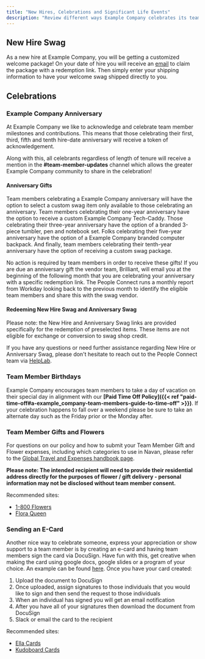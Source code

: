 ```yaml
---
title: "New Hires, Celebrations and Significant Life Events"
description: "Review different ways Example Company celebrates its team members."
---
```


## New Hire Swag

As a new hire at Example Company, you will be getting a customized welcome package! On your date of hire you will receive an [email](https://internal.example_company.com/handbook/people-group/people-operations/people-connect/onboarding_process/#new-hire-swag-email) to claim the package with a redemption link. Then simply enter your shipping information to have your welcome swag shipped directly to you.

## Celebrations

### Example Company Anniversary

At Example Company we like to acknowledge and celebrate team member milestones and contributions. This means that those celebrating their first, third, fifth and tenth hire-date anniversary will receive a token of acknowledgement.

Along with this, all celebrants regardless of length of tenure will receive a mention in the **#team-member-updates** channel which allows the greater Example Company community to share in the celebration!

#### Anniversary Gifts

Team members celebrating a Example Company anniversary will have the option to select a custom swag item only available to those celebrating an anniversary. Team members celebrating their one-year anniversary have the option to receive a custom Example Company Tech-Caddy. Those celebrating their three-year anniversary have the option of a branded 3-piece tumbler, pen and notebook set. Folks celebrating their five-year anniversary have the option of a Example Company branded computer backpack. And finally, team members celebrating their tenth-year anniversary have the option of receiving a custom swag package.

No action is required by team members in order to receive these gifts! If you are due an anniversary gift the vendor team, Brilliant, will email you at the beginning of the following month that you are celebrating your anniversary with a specific redemption link. The People Connect runs a monthly report from Workday looking back to the previous month to identify the eligible team members and share this with the swag vendor.

#### Redeeming New Hire Swag and Anniversary Swag

Please note: the New Hire and Anniversary Swag links are provided specifically for the redemption of preselected items. These items are not eligible for exchange or conversion to swag shop credit.

If you have any questions or need further assistance regarding New Hire or Anniversary Swag, please don't hesitate to reach out to the People Connect team via [HelpLab](https://helplab.example_company.systems/esc?id=emp_taxonomy_topic&topic_id=4c1e3345478c069067429ee0026d43dc).

### Team Member Birthdays

Example Company encourages team members to take a day of vacation on their special day in alignment with our **[Paid Time Off Policy]({{< ref "paid-time-off#a-example_company-team-members-guide-to-time-off" >}})**. If your celebration happens to fall over a weekend please be sure to take an alternate day such as the Friday prior or the Monday after.

### Team Member Gifts and Flowers

For questions on our policy and how to submit your Team Member Gift and Flower expenses, including which categories to use in Navan, please refer to the [Global Travel and Expenses handbook page](/handbook/finance/expenses/).

**Please note: The intended recipient will need to provide their residential address directly for the purposes of flower / gift delivery - personal information may not be disclosed without team member consent.**

Recommended sites:

- [1-800 Flowers](https://www.1800flowers.com/)
- [Flora Queen](https://www.floraqueen.com/)

### Sending an E-Card

Another nice way to celebrate someone, express your appreciation or show support to a team member is by creating an e-card and having team members sign the card via DocuSign. Have fun with this, get creative when making the card using google docs, google slides or a program of your choice.
An example can be found [here](https://documentcloud.adobe.com/link/track?uri=urn:aaid:scds:US:6034eed9-38e3-440e-bf5a-297905e13f06).
Once you have your card created:

1. Upload the document to DocuSign
1. Once uploaded, assign signatures to those individuals that you would like to sign and then send the request to those individuals
1. When an individual has signed you will get an email notification
1. After you have all of your signatures then download the document from DocuSign
1. Slack or email the card to the recipient

Recommended sites:

- [Ella Cards](https://www.ellacard.com/)
- [Kudoboard Cards](https://www.kudoboard.com/)

